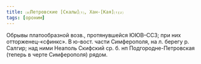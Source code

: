 ```yaml
---
title: ⒜Петровские [Скалы]⒯, Хан-[Кая]⒯⒵
tags: [ороним]
---
```


Обрывы платообразной возв., протянувшейся ЮЮВ–ССЗ; при них отторженец-«сфинкс».
В ю-вост. части Симферополя, на л. берегу р. Салгир; над ними Неаполь Скифский
ср. б. нп Подгородне-Петровская (теперь в черте Симферополя) рядом.

